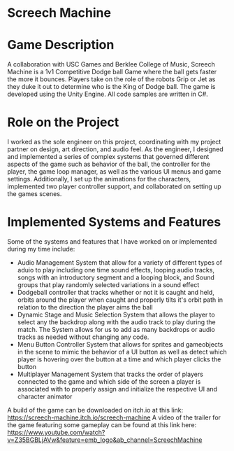 # Screech Machine

# Game Description
A collaboration with USC Games and Berklee College of Music, Screech Machine is a 1v1 Competitive Dodge ball Game where the ball gets faster the more it bounces. Players take on the role of the robots Grip or Jet as they duke it out to determine who is the King of Dodge ball. The game is developed using the Unity Engine. All code samples are written in C#.

# Role on the Project
I worked as the sole engineer on this project, coordinating with my project partner on design, art direction, and audio feel. As the engineer, I designed and implemented a series of complex systems that governed different aspects of the game such as behavior of the ball, the controller for the player, the game loop manager, as well as the various UI menus and game settings. Additionally, I set up the animations for the characters, implemented two player controller support, and collaborated on setting up the games scenes. 

# Implemented Systems and Features 
Some of the systems and features that I have worked on or implemented during my time include:
 * Audio Management System that allow for a variety of different types of aduio to play including one time sound effects, looping audio tracks, songs with an introductory segment and a looping block, and Sound groups that play randomly selected variations in a sound effect
 * Dodgeball controller that tracks whether or not it is caught and held, orbits around the player when caught and properly tilts it's orbit path in relation to the direction the player aims the ball
 * Dynamic Stage and Music Selection System that allows the player to select any the backdrop along with the audio track to play during the match. The System allows for us to add as many backdrops or audio tracks as needed without changing any code.
 * Menu Button Controller System that allows for sprites and gameobjects in the scene to mimic the behavior of a UI button as well as detect which player is hovering over the button at a time and which player clicks the button
 * Multiplayer Management System that tracks the order of players connected to the game and which side of the screen a player is associated with to properly assign and initialize the respective UI and character animator
 
A build of the game can be downloaded on itch.io at this link: https://screech-machine.itch.io/screech-machine
A video of the trailer for the game featuring some gameplay can be found at this link here: https://www.youtube.com/watch?v=Z35BGBLjAVw&feature=emb_logo&ab_channel=ScreechMachine 
 
 
